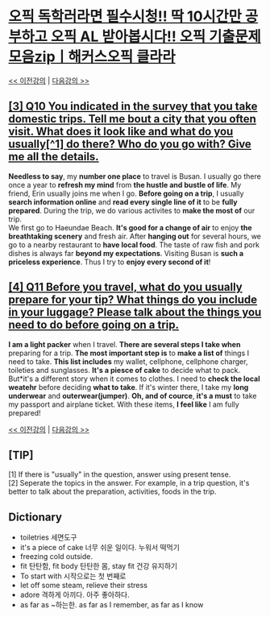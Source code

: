 # [오픽 독학러라면 필수시청!! 딱 10시간만 공부하고 오픽 AL 받아봅시다!! 오픽 기출문제 모음zipㅣ해커스오픽 클라라](https://www.youtube.com/watch?v=ZcGILR6X7y4)


[<< 이전강의](https://github.com/nacl1119/nacl1119.github.io/blob/main/1.%20Personal/6.%20OPIc/01.%02Hackers_10H/01.%20Lecture01.md) | [다음강의 >>](https://github.com/nacl1119/nacl1119.github.io/blob/main/1.%20Personal/6.%20OPIc/01.%02Hackers_10H/01.%20Lecture03.md)

## [**[3] Q10 You indicated in the survey that you take domestic trips. Tell me bout a city that you often visit. What does it look like and what do you usually[^1] do there? Who do you go with? Give me all the details.**](https://youtu.be/ZcGILR6X7y4?t=965)
**Needless to say**, my **number one place** to travel is Busan. I usually go there once a year to **refresh my mind** from **the hustle and bustle of life**. My friend, Erin usually joins me when I go. **Before going on a trip**, I usually **search information online** and **read every single line of it** to be **fully prepared**. During the trip, we do various activites to **make the most of** our trip.  
We first go to Haeundae Beach. **It's good for a change of air** to enjoy **the breathtaking scenery** and fresh air. After **hanging out** for several hours, we go to a nearby restaurant to **have local food**. The taste of raw fish and pork dishes is always far **beyond my expectations**. Visiting Busan is **such a priceless experience**. Thus I try to **enjoy every second of it**!

## [**[4] Q11 Before you travel, what do you usually prepare for your tip? What things do you include in your luggage? Please talk about the things you need to do before going on a trip.**](https://youtu.be/ZcGILR6X7y4?t=1539)
**I am a light packer** when I travel. **There are several steps I take when** preparing for a trip. **The most important step is** to **make a list of** things I need to take. **This list includes** my wallet, cellphone, cellphone charger, toileties and sunglasses. **It's a piesce of cake** to decide what to pack.  
But*it's a different story when it comes to clothes. I need to **check the local weatehr** before deciding **what to take**. If it's winter there, I take my **long underwear** and **outerwear(jumper)**. **Oh, and of cource**, **it's a must** to take my passport and airplane ticket. With these items, **I feel like** I am fully prepared!

[<< 이전강의](https://github.com/nacl1119/nacl1119.github.io/blob/main/1.%20Personal/6.%20OPIc/01.%02Hackers_10H/01.%20Lecture01.md) | [다음강의 >>](https://github.com/nacl1119/nacl1119.github.io/blob/main/1.%20Personal/6.%20OPIc/01.%02Hackers_10H/01.%20Lecture03.md)

## [TIP]
[1] If there is "usually" in the question, answer using present tense.  
[2] Seperate the topics in the answer. For example, in a trip question, it's better to talk about the preparation, activities, foods in the trip.

## Dictionary
 * toiletries 세면도구
 * it's a piece of cake 너무 쉬운 일이다. 누워서 떡먹기
 * freezing cold outside.
 * fit 탄탄함, fit body 탄탄한 몸, stay fit 건강 유지하기
 * To start with 시작으로는 첫 번째로
 * let off some steam, relieve their stress
 * adore 격하게 아끼다. 아주 좋아하다.
 * as far as ~하는한. as far as I remember, as far as I know